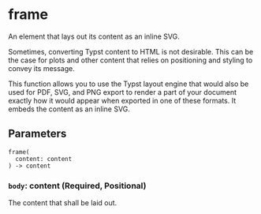 # frame

An element that lays out its content as an inline SVG.

Sometimes, converting Typst content to HTML is not desirable. This can be the case for plots and other content that relies on positioning and styling to convey its message.

This function allows you to use the Typst layout engine that would also be used for PDF, SVG, and PNG export to render a part of your document exactly how it would appear when exported in one of these formats. It embeds the content as an inline SVG.

## Parameters

```
frame(
  content: content
) -> content
```

### `body`: content (Required, Positional)

The content that shall be laid out.
